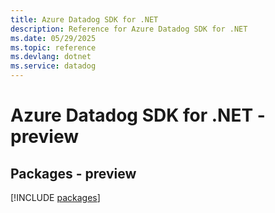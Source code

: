 ```yaml
---
title: Azure Datadog SDK for .NET
description: Reference for Azure Datadog SDK for .NET
ms.date: 05/29/2025
ms.topic: reference
ms.devlang: dotnet
ms.service: datadog
---
```

# Azure Datadog SDK for .NET - preview
## Packages - preview
[!INCLUDE [packages](datadog-index.md)]